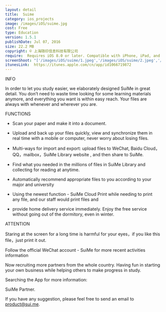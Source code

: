 ```yaml
---
layout: detail
title:  Suime
category: ios_projects
image: /images/iOS/suime.jpg 
cost: Free
type: Education
version: 1.5.1
publishDate: Jul 07, 2016
size: 22.2 MB
copyright: © 上海随印信息科技有限公司
require:  Requires iOS 8.0 or later. Compatible with iPhone, iPad, and iPod touch.
screenShoot: "['/images/iOS/suime/1.jpeg','/images/iOS/suime/2.jpeg','/images/iOS/suime/3.jpeg','/images/iOS/suime/4.jpeg']"
itunesLink:  https://itunes.apple.com/cn/app/id1066719872
---
```


INFO

In order to let you study easier, we elaborately designed SuiMe in great detail.
You don’t need to waste time looking for some learning materials anymore, and everything you want is within easy reach.
Your files are always with whenever and wherever you are.

FUNCTIONS

- Scan your paper and make it into a document.
 
- Upload and back up your files quickly, view and synchronize them in real time with a mobile or computer, never worry about losing files.
 
- Multi-ways for import and export: upload files to WeChat, Baidu Cloud，QQ，mailbox，SuiMe Library website , and then share to SuiMe.

- Find what you needed in the millions of files in SuiMe Library and collecting for reading at anytime.
 
- Automatically recommend appropriate files to you according to your major and university
 
- Using the newest function - SuiMe Cloud Print while needing to print any file, and our staff would print files and 

- provide home delivery service immediately. Enjoy the free service without going out of the dormitory, even in winter.

ATTENTION 

Staring at the screen for a long time is harmful for your eyes，if you like this file，just print it out.

Follow the official WeChat account - SuiMe for more recent activities information

Now recruiting more partners from the whole country. Having fun in starting your own business while helping others to make progress in study.

Searching the App for more information:

SuiMe Partner.

If you have any suggestion, please feel free to send an email to product@sui.me.